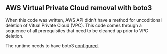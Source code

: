 ## AWS Virtual Private Cloud removal with boto3

When this code was written, AWS API didn't have a method for uncoditional deletion of Vitual Private Cloud (VPC). This 
code comes through a sequence of all prerequisites that need to be cleaned up prior to VPC deletion.

The runtime needs to have boto3 [configured](https://boto3.amazonaws.com/v1/documentation/api/latest/guide/quickstart.html).